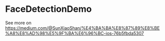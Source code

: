 # FaceDetectionDemo
See more on https://medium.com/@SunXiaoShan/%E4%BA%BA%E8%87%89%E8%BE%A8%E8%AD%98%E5%9F%BA%E6%96%BC-ios-76b5fbda5307
